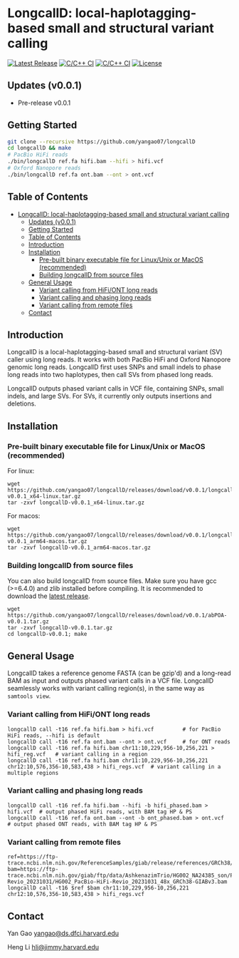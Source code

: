 # LongcallD: local-haplotagging-based small and structural variant calling

[![Latest Release](https://img.shields.io/github/release/yangao07/longcallD.svg?label=Release)](https://github.com/yangao07/longcallD/releases/latest)
[![C/C++ CI](https://github.com/yangao07/longcallD/actions/workflows/linux-CI.yml/badge.svg)](https://github.com/yangao07/longcallD/actions/workflows/linux-CI.yml)
[![C/C++ CI](https://github.com/yangao07/longcallD/actions/workflows/macos-CI.yml/badge.svg)](https://github.com/yangao07/longcallD/actions/workflows/macos-CI.yml)
[![License](https://img.shields.io/badge/License-MIT-black.svg)](https://github.com/yangao07/longcallD/blob/main/LICENSE)
<!-- [![Github All Releases](https://img.shields.io/github/downloads/yangao07/longcallD/total.svg?label=Download)](https://github.com/yangao07/longcallD/releases) -->
<!-- [![BioConda Install](https://img.shields.io/conda/dn/bioconda/longcallD.svg?style=flag&label=BioConda%20install)](https://anaconda.org/bioconda/longcallD) -->
<!-- [![Published in Bioinformatics](https://img.shields.io/badge/Published%20in-Bioinformatics-blue.svg)](https://dx.doi.org/10.1093/bioinformatics/btaa963) -->
<!-- [![GitHub Issues](https://img.shields.io/github/issues/yangao07/longcallD.svg?label=Issues)](https://github.com/yangao07/longcallD/issues) -->
## Updates (v0.0.1)

* Pre-release v0.0.1

## Getting Started
```sh
git clone --recursive https://github.com/yangao07/longcallD
cd longcallD && make
# PacBio HiFi reads
./bin/longcallD ref.fa hifi.bam --hifi > hifi.vcf
# Oxford Nanopore reads
./bin/longcallD ref.fa ont.bam --ont > ont.vcf
```
<!-- # man page for detailed command line options
man ./longcallD.1
``` -->

## Table of Contents
- [LongcallD: local-haplotagging-based small and structural variant calling](#longcalld-local-haplotagging-based-small-and-structural-variant-calling)
  - [Updates (v0.0.1)](#updates-v001)
  - [Getting Started](#getting-started)
  - [Table of Contents](#table-of-contents)
  - [Introduction](#introduction)
  - [Installation](#installation)
    - [Pre-built binary executable file for Linux/Unix or MacOS (recommended)](#pre-built-binary-executable-file-for-linuxunix-or-macos-recommended)
    - [Building longcallD from source files](#building-longcalld-from-source-files)
  - [General Usage](#general-usage)
    - [Variant calling from HiFi/ONT long reads](#variant-calling-from-hifiont-long-reads)
    - [Variant calling and phasing long reads](#variant-calling-and-phasing-long-reads)
    - [Variant calling from remote files](#variant-calling-from-remote-files)
  - [Contact](#contact)

## Introduction
LongcallD is a local-haplotagging-based small and structural variant (SV) caller using long reads.
It works with both PacBio HiFi and Oxford Nanopore genomic long reads. LongcallD first uses SNPs
and small indels to phase long reads into two haplotypes, then call SVs from
phased long reads.

LongcallD outputs phased variant calls in VCF file, containing SNPs, small indels, and large SVs. For SVs, it currently only outputs insertions and deletions.

## Installation

### Pre-built binary executable file for Linux/Unix or MacOS (recommended)
For linux:
```
wget https://github.com/yangao07/longcallD/releases/download/v0.0.1/longcallD-v0.0.1_x64-linux.tar.gz
tar -zxvf longcallD-v0.0.1_x64-linux.tar.gz
```
For macos:
```
wget https://github.com/yangao07/longcallD/releases/download/v0.0.1/longcallD-v0.0.1_arm64-macos.tar.gz
tar -zxvf longcallD-v0.0.1_arm64-macos.tar.gz
```

### Building longcallD from source files
You can also build longcallD from source files. 
Make sure you have gcc (>=6.4.0) and zlib installed before compiling.
It is recommended to download the [latest release](https://github.com/yangao07/longcallD/releases).
```
wget https://github.com/yangao07/longcallD/releases/download/v0.0.1/abPOA-v0.0.1.tar.gz
tar -zxvf longcallD-v0.0.1.tar.gz
cd longcallD-v0.0.1; make
```

## General Usage
LongcallD takes a reference genome FASTA (can be gzip'd) and a long-read BAM as input
and outputs phased variant calls in a VCF file.
LongcallD seamlessly works with variant calling region(s), in the same way as `samtools view`.
### Variant calling from HiFi/ONT long reads
```
longcallD call -t16 ref.fa hifi.bam > hifi.vcf         # for PacBio HiFi reads, --hifi is default
longcallD call -t16 ref.fa ont.bam --ont > ont.vcf     # for ONT reads
longcallD call -t16 ref.fa hifi.bam chr11:10,229,956-10,256,221 > hifi_reg.vcf   # variant calling in a region
longcallD call -t16 ref.fa hifi.bam chr11:10,229,956-10,256,221 chr12:10,576,356-10,583,438 > hifi_regs.vcf  # variant calling in a multiple regions
```
### Variant calling and phasing long reads
```
longcallD call -t16 ref.fa hifi.bam --hifi -b hifi_phased.bam > hifi.vcf  # output phased HiFi reads, with BAM tag HP & PS
longcallD call -t16 ref.fa ont.bam --ont -b ont_phased.bam > ont.vcf      # output phased ONT reads, with BAM tag HP & PS 
```
### Variant calling from remote files
```
ref=https://ftp-trace.ncbi.nlm.nih.gov/ReferenceSamples/giab/release/references/GRCh38/GRCh38_GIABv3_no_alt_analysis_set_maskedGRC_decoys_MAP2K3_KMT2C_KCNJ18.fasta.gz
bam=https://ftp-trace.ncbi.nlm.nih.gov/giab/ftp/data/AshkenazimTrio/HG002_NA24385_son/PacBio_HiFi-Revio_20231031/HG002_PacBio-HiFi-Revio_20231031_48x_GRCh38-GIABv3.bam
longcallD call -t16 $ref $bam chr11:10,229,956-10,256,221 chr12:10,576,356-10,583,438 > hifi_regs.vcf
```

## Contact
Yan Gao yangao@ds.dfci.harvard.edu

Heng Li hli@jimmy.harvard.edu
